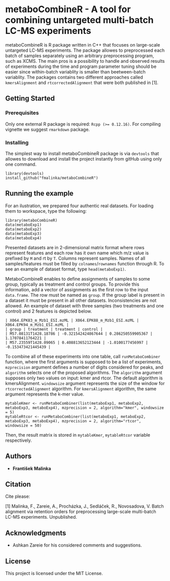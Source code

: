 # metaboCombineR - A tool for combining untargeted multi-batch LC-MS experiments

metaboCombineR is R package written in C++ that focuses on large-scale untargeted LC-MS experiments. The package allowes to preprocessed each batch of samples separately using an arbitrary preprocessing program, such as XCMS. The main pros is a possibility to handle and observed results of experiments during the time and program parameter tuning should be easier since within-batch variablity is smaller than beetween-batch variablity. The packages contains two different approaches called `kmersAlignment` and `rtcorrectedAlignment` that were both published in [1].

## Getting Started

### Prerequisites
Only one external R package is required: `Rcpp (>= 0.12.16)`. For compiling vignette we suggest `rmarkdown` package.
### Installing
The simplest way to install metaboCombineR package is via `devtools` that allowes to download and install the project instantly from gitHub using only one command.
```
library(devtools)
install_github("fmalinka/metaboCombineR")
```

## Running the example
For an ilustration, we prepared four authentic real datasets. For loading them to workspace, type the following:
```
library(metaboCombineR)
data(metaboExp1)
data(metaboExp2)
data(metaboExp3)
data(metaboExp4)
```
Presented datasets are in 2-dimensional matrix format where rows represent features and each row has it own name which m/z value is prefixed by `M` and rt by `T`. Columns represent samples. Names of all samples/features must be filled by `colnames`/`rownames` function through R. To see an example of dataset format, type `head(metaboExp1)`.

MetaboCombineR enables to define assignments of samples to some group, typically as treatment and control groups. To provide this information, add a vector of assignments as the first row to the input `data.frame`. The row must be named as `group`. If the group label is present in a dataset it must be present in all other datasets. Inconsistencies are not allowed. An example of dataset with three samples (two treatments and one control) and 2 features is depicted below.

```
| X064.EPK83_m_Mzb1_ESI.mzML | X064.EPK88_m_Mzb1_ESI.mzML | X064.EPK94_m_Mzb1_ESI.mzML |
| group | treatment | treatment | control |
| M57.08131T1428.18786 | -0.321542424867644 | 0.286250559905367 | 1.17078411764221 |
| M57.23559T1428.09065 | 0.408813652123444 | -1.0100177456997 | -0.153473421445439 |
```

To combine all of these experiments into one table, call `runMetaboCombiner` function, where the first arguments is supposed to be a list of experiments, `mzprecision` argument defines a number of digits considered for peaks, and `algorithm` selects one of the proposed algorithms. The `algorithm` argument supposes only two values on input: kmer and rtcor. The default algorithm is kmersAlignment. `windowsize` argument represents the size of the window for `rtcorrectedAlignment` algorithm. For `kmersAlignment` algorithm, the same argument represents the k-mer value.
```
mytableKmer <- runMetaboCombiner(list(metaboExp1, metaboExp2, metaboExp3, metaboExp4), mzprecision = 2, algorithm="kmer", windowsize = 5)
mytableRtcor <- runMetaboCombiner(list(metaboExp1, metaboExp2, metaboExp3, metaboExp4), mzprecision = 2, algorithm="rtcor", windowsize = 50)
```
Then, the result matrix is stored in `mytableKmer`, `mytableRtcor` variable respectively.

## Authors

* **František Malinka**

## Citation
Cite please:


[1] Malinka, F., Zareie, A., Procházka, J., Sedláček, R., Novosadova, V. Batch alignment via retention orders for preprocessing large-scale multi-batch LC-MS experiments. Unpublished.

## Acknowledgments

* Ashkan Zareie for his considered comments and suggestions.

## License

This project is licensed under the MIT License.

